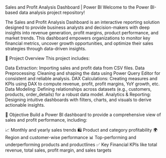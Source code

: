 Sales and Profit Analysis Dashboard | Power BI
Welcome to the Power BI-based data analysis project repository!

The Sales and Profit Analysis Dashboard is an interactive reporting solution designed to provide business analysts and decision-makers with deep insights into revenue generation, profit margins, product performance, and market trends. This dashboard empowers organizations to monitor key financial metrics, uncover growth opportunities, and optimize their sales strategies through data-driven insights.

📖 Project Overview
This project includes:

Data Extraction: Importing sales and profit data from CSV files.
Data Preprocessing: Cleaning and shaping the data using Power Query Editor for consistent and reliable analysis.
DAX Calculations: Creating measures and KPIs using DAX to compute revenue, profit, profit margins, YoY growth, etc.
Data Modeling: Defining relationships across datasets (e.g., customers, products, order_details) for a robust data model.
Analytics & Reporting: Designing intuitive dashboards with filters, charts, and visuals to derive actionable insights.

🎯 Objective
Build a Power BI dashboard to provide a comprehensive view of sales and profit performance, including:

📈 Monthly and yearly sales trends
🛍️ Product and category profitability
🌍 Region and customer-wise performance
📊 Top-performing and underperforming products and productlines
✅ Key Financial KPIs like total revenue, total sales, profit margin, and sales targets

